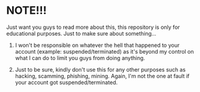 # NOTE!!!

Just want you guys to read more about this, this repository is only for educational purposes. Just to make sure about something...

1. I won't be responsible on whatever the hell that happened to your account (example: suspended/terminated) as it's beyond my control on what I can do to limit you guys from doing anything.

2. Just to be sure, kindly don't use this for any other purposes such as hacking, scamming, phishing, mining. Again, I'm not the one at fault if your account got suspended/terminated.
